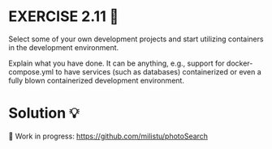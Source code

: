# EXERCISE 2.11 🤔
Select some of your own development projects and start utilizing containers in the development environment.

Explain what you have done. It can be anything, e.g., support for docker-compose.yml to have services (such as databases) containerized or even a fully blown containerized development environment.

# Solution 💡

🚧 Work in progress:
https://github.com/milistu/photoSearch